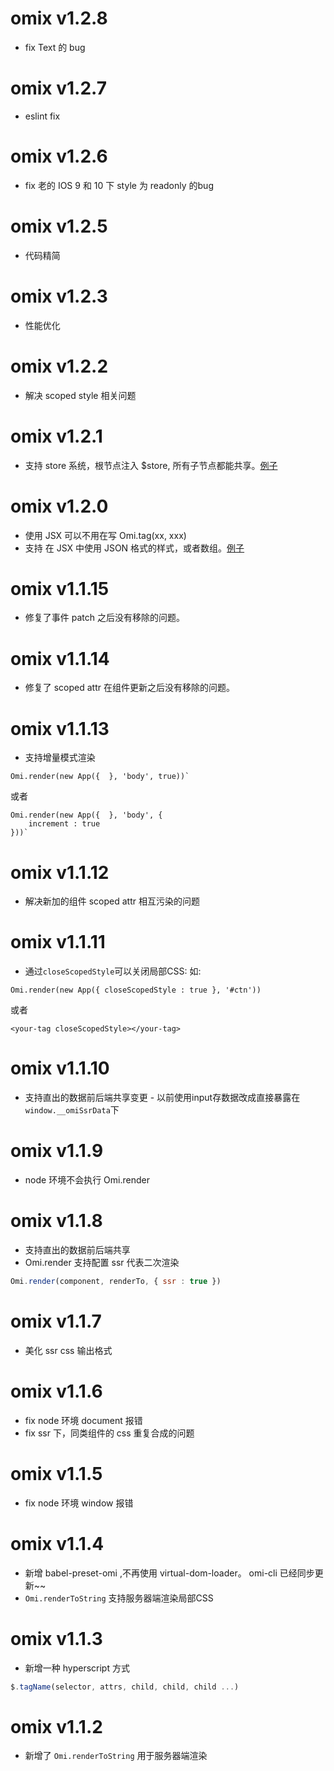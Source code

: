 # omix v1.2.8

*  fix Text 的 bug

# omix v1.2.7

* eslint fix

# omix v1.2.6

* fix 老的 IOS 9 和 10 下 style 为 readonly 的bug

# omix v1.2.5

* 代码精简

# omix v1.2.3

* 性能优化

# omix v1.2.2

* 解决 scoped style 相关问题

# omix v1.2.1

* 支持 store 系统，根节点注入 $store, 所有子节点都能共享。[例子](https://github.com/AlloyTeam/omix/tree/master/example/store)

# omix v1.2.0

* 使用 JSX 可以不用在写 Omi.tag(xx, xxx)
* 支持 在 JSX 中使用 JSON 格式的样式，或者数组。[例子](https://github.com/AlloyTeam/omix/blob/master/example/on/hello.js)

# omix v1.1.15

* 修复了事件 patch 之后没有移除的问题。

# omix v1.1.14

* 修复了 scoped attr 在组件更新之后没有移除的问题。

# omix v1.1.13

* 支持增量模式渲染

```
Omi.render(new App({  }, 'body', true))`
```

或者

```
Omi.render(new App({  }, 'body', {
    increment : true
}))`
```

# omix v1.1.12

* 解决新加的组件 scoped attr 相互污染的问题

# omix v1.1.11

* 通过`closeScopedStyle`可以关闭局部CSS: 如:

```
Omi.render(new App({ closeScopedStyle : true }, '#ctn'))
```

或者

```
<your-tag closeScopedStyle></your-tag>
```

# omix v1.1.10

* 支持直出的数据前后端共享变更 - 以前使用input存数据改成直接暴露在`window.__omiSsrData`下

# omix v1.1.9

* node 环境不会执行 Omi.render

# omix v1.1.8

* 支持直出的数据前后端共享
* Omi.render 支持配置 ssr 代表二次渲染

```js
Omi.render(component, renderTo, { ssr : true })
```

# omix v1.1.7

* 美化 ssr css 输出格式

# omix v1.1.6

* fix node 环境 document 报错
* fix ssr 下，同类组件的 css 重复合成的问题

# omix v1.1.5

* fix node 环境 window 报错

# omix v1.1.4

* 新增 babel-preset-omi ,不再使用 virtual-dom-loader。  omi-cli 已经同步更新~~
* `Omi.renderToString` 支持服务器端渲染局部CSS

# omix v1.1.3

* 新增一种 hyperscript 方式

```js
$.tagName(selector, attrs, child, child, child ...)
```

# omix v1.1.2

* 新增了 `Omi.renderToString` 用于服务器端渲染
